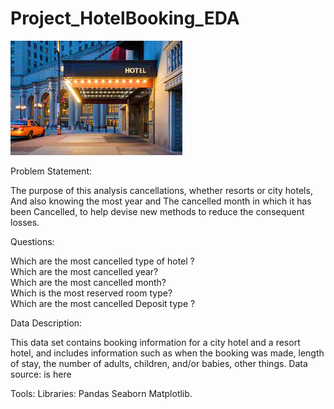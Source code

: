 # Project_HotelBooking_EDA

![Test Image 3](/hotel.jpg )

Problem Statement:

The purpose of this analysis cancellations, whether resorts or city hotels, And also knowing the most year and The cancelled month in which it has been Cancelled, to help devise new methods to reduce the consequent losses.

Questions:

Which are the most cancelled type of hotel ? </br>
Which are the most cancelled year?   </br>
Which are the most cancelled month? </br>
Which is the most reserved room type?  </br>
Which are the most cancelled Deposit type ?  </br>

Data Description:

This data set contains booking information for a city hotel and a resort hotel, and includes information such as when the booking was made, length of stay, the number of adults, children, and/or babies, other things.
Data source: is here

Tools:
Libraries: Pandas Seaborn Matplotlib.


